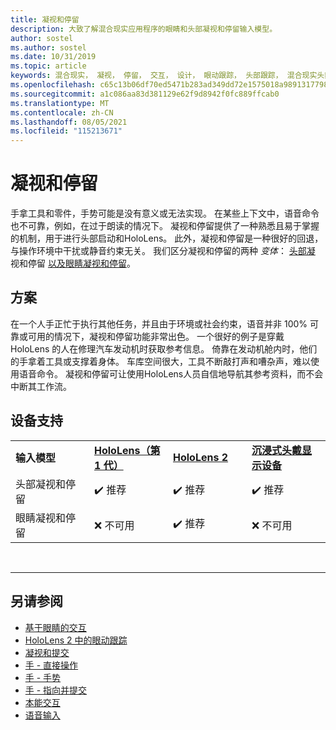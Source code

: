 ```yaml
---
title: 凝视和停留
description: 大致了解混合现实应用程序的眼睛和头部凝视和停留输入模型。
author: sostel
ms.author: sostel
ms.date: 10/31/2019
ms.topic: article
keywords: 混合现实， 凝视， 停留， 交互， 设计， 眼动跟踪， 头部跟踪， 混合现实头戴显示设备， Windows 混合现实头戴显示设备， 虚拟现实头戴显示设备， HoloLens， MRTK， 混合现实 Toolkit
ms.openlocfilehash: c65c13b06df70ed5471b283ad349dd72e1575018a98913177983d7a13571d666
ms.sourcegitcommit: a1c086aa83d381129e62f9d8942f0fc889ffcab0
ms.translationtype: MT
ms.contentlocale: zh-CN
ms.lasthandoff: 08/05/2021
ms.locfileid: "115213671"
---
```

# <a name="gaze-and-dwell"></a>凝视和停留

手拿工具和零件，手势可能是没有意义或无法实现。
在某些上下文中，语音命令也不可靠，例如，在过于朗读的情况下。
凝视和停留提供了一种熟悉且易于掌握的机制，用于进行头部启动和HoloLens。
此外，凝视和停留是一种很好的回退，与操作环境中干扰或静音约束无关。
我们区分凝视和停留的两种 _变体_： [头部凝](gaze-and-dwell-head.md) 视和停留 [以及眼睛凝视和停留](gaze-and-dwell-eyes.md)。

## <a name="scenarios"></a>方案

在一个人手正忙于执行其他任务，并且由于环境或社会约束，语音并非 100% 可靠或可用的情况下，凝视和停留功能非常出色。
一个很好的例子是穿戴 HoloLens 的人在修理汽车发动机时获取参考信息。
倚靠在发动机舱内时，他们的手拿着工具或支撑着身体。
车库空间很大，工具不断敲打声和嘈杂声，难以使用语音命令。
凝视和停留可让使用HoloLens人员自信地导航其参考资料，而不会中断其工作流。

## <a name="device-support"></a>设备支持

<table>
    <colgroup>
    <col width="25%" />
    <col width="25%" />
    <col width="25%" />
    <col width="25%" />
    </colgroup>
    <tr>
        <td><strong>输入模型</strong></td>
        <td><a href="/hololens/hololens1-hardware"><strong>HoloLens（第 1 代）</strong></a></td>
        <td><a href="https://docs.microsoft.com/hololens/hololens2-hardware"><strong>HoloLens 2</strong></td>
        <td><a href="../discover/immersive-headset-hardware-details.md"><strong>沉浸式头戴显示设备</strong></a></td>
    </tr>
     <tr>
        <td>头部凝视和停留</td>
        <td>✔️ 推荐</td>
        <td>✔️ 推荐</td>
        <td>✔️ 推荐</td>
    </tr>
     <tr>
        <td>眼睛凝视和停留</td>
        <td>❌ 不可用</td>
        <td>✔️ 推荐</td>
        <td>❌ 不可用</td>
    </tr>
</table>


<br>

---

 ## <a name="see-also"></a>另请参阅

* [基于眼睛的交互](eye-gaze-interaction.md)
* [HoloLens 2 中的眼动跟踪](eye-tracking.md)
* [凝视和提交](gaze-and-commit.md)
* [手 - 直接操作](direct-manipulation.md)
* [手 - 手势](gaze-and-commit.md#composite-gestures)
* [手 - 指向并提交](point-and-commit.md)
* [本能交互](interaction-fundamentals.md)
* [语音输入](voice-input.md)